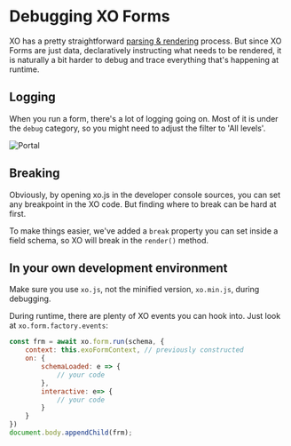 # Debugging XO Forms

XO has a pretty straightforward [parsing & rendering](./understanding-exoform.md) process. But since XO Forms are just data, declaratively instructing what needs to be rendered, it is naturally a bit harder to debug and trace everything that's happening at runtime.

## Logging
When you run a form, there's a lot of logging going on. Most of it is under the ```debug``` category, so you might need to adjust the filter to 'All levels'.

![Portal](https://xo-js.dev/assets/img/xo-logging.png "Debug log in Chrome/Edge Chromium developer console")

## Breaking
Obviously, by opening xo.js in the developer console sources, you can set any breakpoint in the XO code. But finding where to break can be hard at first.

To make things easier, we've added a ```break``` property you can set inside a field schema, so XO will break in the ```render()``` method.

## In your own development environment

Make sure you use ```xo.js```, not the minified version, ```xo.min.js```, during debugging.

During runtime, there are plenty of XO events you can hook into. Just look at ```xo.form.factory.events```:

```js
const frm = await xo.form.run(schema, {
    context: this.exoFormContext, // previously constructed
    on: {
        schemaLoaded: e => {
            // your code
        },
        interactive: e=> {
            // your code
        }
    }
})
document.body.appendChild(frm);
```

